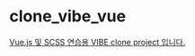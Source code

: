 # clone_vibe_vue

<a href="https://zooioioq.github.io/clone_vibe_vue/" target="_blank"> Vue.js 및 SCSS 연습용 VIBE clone project 입니다. </a>
